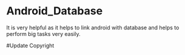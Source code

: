 # Android_Database
It is very helpful as it helps to link android with database and helps to perform big tasks very easily.

#Update Copyright
